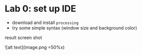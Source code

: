 # Lab 0: set up IDE
* download and install `processing`
* try some simple syntax (window size and background color)

result screen shot

![alt text](image.png =50%x)
